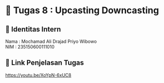 # 📁 Tugas 8 : Upcasting Downcasting

## 👤 Identitas Intern
Nama : Mochamad Ali Drajad Priyo Wibowo          
NIM  : 235150600111010

## 🔗 Link Penjelasan Tugas

https://youtu.be/XoYpN-6xUC8


